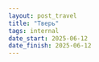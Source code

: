 ```yaml
---
layout: post_travel
title: "Тверь"
tags: internal
date_start: 2025-06-12
date_finish: 2025-06-12
---
```

